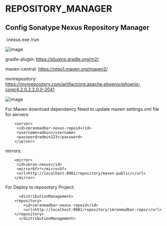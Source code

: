 # REPOSITORY_MANAGER

Config Sonatype Nexus Repository Manager
-----------------------------------------------------

.\nexus.exe /run

![image](https://user-images.githubusercontent.com/32607915/221814594-e990a508-0189-4c04-b444-2bdc6d869a00.png)

gradle-plugin: https://plugins.gradle.org/m2/

maven-central: https://repo1.maven.org/maven2/

mvnrepository: https://mvnrepository.com/artifact/org.apache.phoenix/phoenix-core/4.2.0.2.2.0.0-2041

![image](https://user-images.githubusercontent.com/32607915/221815035-c8fab19b-8ed6-4adf-b1b0-a4efc7ab9df0.png)



For Maven download dependency Need to update maven settings.xml file for 
servers:

		<server>
		 <id>imranmadbar-nexus-repoid</id>
		 <username>admin</username>
		 <password>admin123</password>
		</server>
mirrors:

		<mirror>
		 <id>imran-nexus</id>
		 <mirrorOf>*</mirrorOf>
		 <url>http://localhost:8081/repository/maven-public/</url>
		</mirror>
		
For Deploy to reposotory Project: 

	      <distributionManagement>
		<repository>
			<id>imranmadbar-nexus-repoid</id>
			<url>http://localhost:8081/repository/imranmadbar-repo/</url>
		</repository>
	      </distributionManagement>

